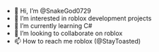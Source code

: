 - 👋 Hi, I’m @SnakeGod0729
- 👀 I’m interested in roblox development projects
- 🌱 I’m currently learning C#
- 💞️ I’m looking to collaborate on roblox
- 📫 How to reach me roblox (@StayToasted) 

<!---
SnakeGod0729/SnakeGod0729 is a ✨ special ✨ repository because its `README.md` (this file) appears on your GitHub profile.
You can click the Preview link to take a look at your changes.
--->
